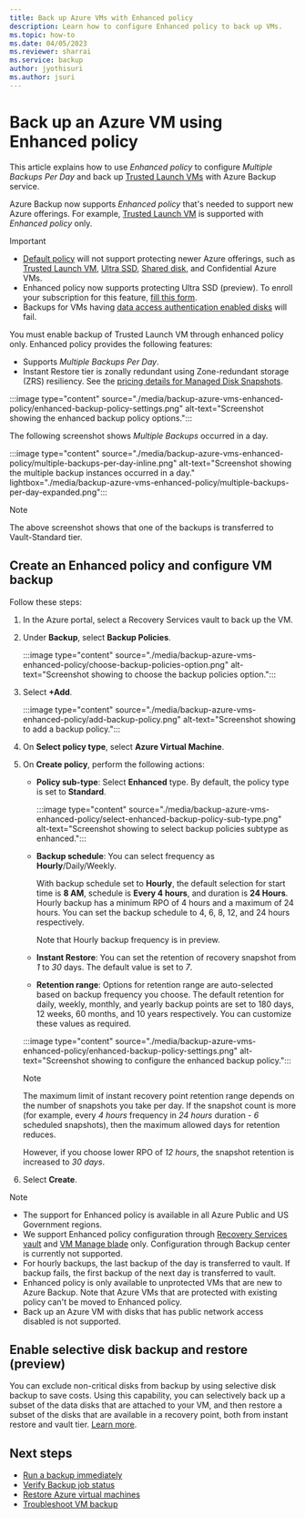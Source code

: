 ```yaml
---
title: Back up Azure VMs with Enhanced policy
description: Learn how to configure Enhanced policy to back up VMs.
ms.topic: how-to
ms.date: 04/05/2023
ms.reviewer: sharrai
ms.service: backup
author: jyothisuri
ms.author: jsuri
---
```

# Back up an Azure VM using Enhanced policy

This article explains how to use _Enhanced policy_ to configure _Multiple Backups Per Day_ and back up [Trusted Launch VMs](../virtual-machines/trusted-launch.md) with Azure Backup service.

Azure Backup now supports _Enhanced policy_ that's needed to support new Azure offerings. For example, [Trusted Launch VM](../virtual-machines/trusted-launch.md) is supported with _Enhanced policy_ only.

>[!Important]
>- [Default policy](./backup-during-vm-creation.md#create-a-vm-with-backup-configured) will not support protecting newer Azure offerings, such as [Trusted Launch VM](backup-support-matrix-iaas.md#tvm-backup), [Ultra SSD](backup-support-matrix-iaas.md#vm-storage-support), [Shared disk](backup-support-matrix-iaas.md#vm-storage-support), and Confidential Azure VMs.
>- Enhanced policy now supports protecting Ultra SSD (preview). To enroll your subscription for this feature, [fill this form](https://forms.office.com/r/1GLRnNCntU).
>- Backups for VMs having [data access authentication enabled disks](../virtual-machines/windows/download-vhd.md?tabs=azure-portal#secure-downloads-and-uploads-with-azure-ad) will fail.

You must enable backup of Trusted Launch VM through enhanced policy only. Enhanced policy provides the following features:

- Supports *Multiple Backups Per Day*.
- Instant Restore tier is zonally redundant using Zone-redundant storage (ZRS) resiliency. See the [pricing details for Managed Disk Snapshots](https://azure.microsoft.com/pricing/details/managed-disks/).

:::image type="content" source="./media/backup-azure-vms-enhanced-policy/enhanced-backup-policy-settings.png" alt-text="Screenshot showing the enhanced backup policy options.":::

The following screenshot shows _Multiple Backups_ occurred in a day.

:::image type="content" source="./media/backup-azure-vms-enhanced-policy/multiple-backups-per-day-inline.png" alt-text="Screenshot showing the multiple backup instances occurred in a day." lightbox="./media/backup-azure-vms-enhanced-policy/multiple-backups-per-day-expanded.png":::

>[!Note]
>The above screenshot shows that one of the backups is transferred to Vault-Standard tier.

## Create an Enhanced policy and configure VM backup

Follow these steps:

1. In the Azure portal, select a Recovery Services vault to back up the VM.

2. Under **Backup**, select **Backup Policies**.

   :::image type="content" source="./media/backup-azure-vms-enhanced-policy/choose-backup-policies-option.png" alt-text="Screenshot showing to choose the backup policies option.":::

3. Select **+Add**.

   :::image type="content" source="./media/backup-azure-vms-enhanced-policy/add-backup-policy.png" alt-text="Screenshot showing to add a backup policy.":::

4. On **Select policy type**, select **Azure Virtual Machine**.

5. On **Create policy**, perform the following actions:

   - **Policy sub-type**: Select **Enhanced** type. By default, the policy type is set to **Standard**.
   
     :::image type="content" source="./media/backup-azure-vms-enhanced-policy/select-enhanced-backup-policy-sub-type.png" alt-text="Screenshot showing to select backup policies subtype as enhanced.":::
	 
   - **Backup schedule**: You can select frequency as **Hourly**/Daily/Weekly.
	  
     With backup schedule set to **Hourly**, the default selection for start time is **8 AM**, schedule is **Every 4 hours**, and duration is **24 Hours**. Hourly backup has a minimum RPO of 4 hours and a maximum of 24 hours. You can set the backup schedule to 4, 6, 8, 12, and 24 hours respectively.

     Note that Hourly backup frequency is in preview.
   
   - **Instant Restore**: You can set the retention of recovery snapshot from _1_ to _30_ days. The default value is set to _7_.
   - **Retention range**: Options for retention range are auto-selected based on backup frequency you choose. The default retention for daily, weekly, monthly, and yearly backup points are set to 180 days, 12 weeks, 60 months, and 10 years respectively. You can customize these values as required.
   
   :::image type="content" source="./media/backup-azure-vms-enhanced-policy/enhanced-backup-policy-settings.png" alt-text="Screenshot showing to configure the enhanced backup policy.":::

   >[!Note]
   >The maximum limit of instant recovery point retention range depends on the number of snapshots you take per day. If the snapshot count is more (for example, every *4 hours* frequency in *24 hours* duration - *6* scheduled snapshots), then the maximum allowed days for retention reduces.
   >
   >However, if you choose lower RPO of *12 hours*, the snapshot retention is increased to *30 days*.  

6. Select **Create**.

>[!Note]
>- The support for Enhanced policy is available in all Azure Public and US Government regions.
>- We support Enhanced policy configuration through [Recovery Services vault](./backup-azure-arm-vms-prepare.md) and [VM Manage blade](./backup-during-vm-creation.md#start-a-backup-after-creating-the-vm) only. Configuration through Backup center is currently not supported.
>- For hourly backups, the last backup of the day is transferred to vault. If backup fails, the first backup of the next day is transferred to vault.
>- Enhanced policy is only available to unprotected VMs that are new to Azure Backup. Note that Azure VMs that are protected with existing policy can't be moved to Enhanced policy.
>- Back up an Azure VM with disks that has public network access disabled is not supported.

## Enable selective disk backup and restore (preview)

You can exclude non-critical disks from backup by using selective disk backup to save costs. Using this capability, you can selectively back up a subset of the data disks that are attached to your VM, and then restore a subset of the disks that are available in a recovery point, both from instant restore and vault tier. [Learn more](selective-disk-backup-restore.md).

## Next steps

- [Run a backup immediately](./backup-azure-vms-first-look-arm.md#run-a-backup-immediately)
- [Verify Backup job status](./backup-azure-arm-vms-prepare.md#verify-backup-job-status)
- [Restore Azure virtual machines](./backup-azure-arm-restore-vms.md#restore-disks)
- [Troubleshoot VM backup](backup-azure-vms-troubleshoot.md#usererrormigrationfromtrustedlaunchvm-tonontrustedvmnotallowed)
